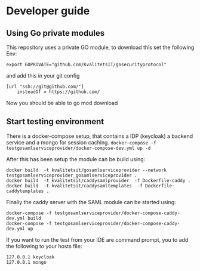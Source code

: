 # Developer guide

## Using Go private modules
This repository uses a private GO module, to download this set the following Env:
```
export GOPRIVATE="github.com/KvalitetsIT/gosecurityprotocol"
```
and add this in your git config
```
[url "ssh://git@github.com/"]
	insteadOf = https://github.com/
```
Now you should be able to go mod download





## Start testing environment
There is a docker-compose setup, that contains a IDP (keycloak) a backend service and a mongo for session caching.
```docker-compose -f testgosamlserviceprovider/docker-compose-dev.yml up -d```

After this has been setup the module can be build using:
```
docker build  -t kvalitetsit/gosamlserviceprovider --network testgosamlserviceprovider_gosamlserviceprovider .
docker build  -t kvalitetsit/caddysamlprovider  -f Dockerfile-caddy .
docker build  -t kvalitetsit/caddysamltemplates  -f Dockerfile-caddytemplates .
```
Finally the caddy server with the SAML module can be started using:
```
docker-compose -f testgosamlserviceprovider/docker-compose-caddy-dev.yml build
docker-compose -f testgosamlserviceprovider/docker-compose-caddy-dev.yml up
```

If you want to run the test from your IDE are command prompt, you to add the following to your hosts file: 
```
127.0.0.1 keycloak
127.0.0.1 mongo
```

